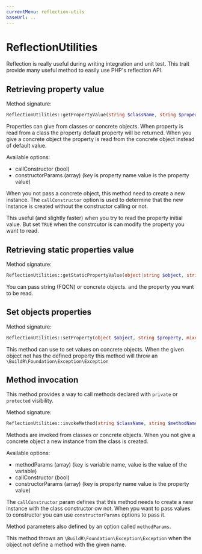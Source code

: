 ```yaml
---
currentMenu: reflection-utils
baseUrl: ..
---
```


# ReflectionUtilities

Reflection is really useful during writing integration and unit test. This trait provide
many useful method to easily use PHP's reflection API.

## Retrieving property value

Method signature:

```php
ReflectionUtilities::getPropertyValue(string $className, string $propertyName, object $concreteClass = NULL, array $options = []);
```

Properties can give from classes or concrete objects. When property is read from a class the property
default property will be returned. When you give a concrete object the property is read from the concrete
object instead of default value.

Available options:

 - callConstructor (bool)
 - constructorParams (array) (key is property name value is the property value)

When you not pass a concrete object, this method need to create a new instance. The `callConstructor`
option is used to determine that the new instance is created without the constructor calling or not.

This useful (and slightly faster) when you try to read the property initial value. But set `TRUE` when the constrcutor
is can modify the property you want to read.

## Retrieving static properties value

Method signature:

```php
ReflectionUtilities::getStaticPropertyValue(object|string $object, string $propertyName)
```

You can pass string (FQCN) or concrete objects. and the property you want to be read.

## Set objects properties

Method signature:

```php
ReflectionUtilities::setProperty(object $object, string $property, mixed $value)
```

This method can use to set values on concrete objects. When the given object not has the defined property
this method will throw an `\BuildR\Foundation\Exception\Exception`

## Method invocation

This method provides a way to call methods declared with `private` or `protected` visibility.

Method signature:

```php
ReflectionUtilities::invokeMethod(string $className, string $methodName, object $concreteClass = NULL, array $options = [])
```

Methods are invoked from classes or concrete objects. When you not give a concrete object a new instance from the class
is created.

Available options:

 - methodParams (array) (key is variable name, value is the value of the variable)
 - callConstructor (bool)
 - constructorParams (array) (key is property name value is the property value)

The `callConstructor` param defines that this method needs to create a new instance with the class constructor ow not.
When ypu want to pass values to constructor you can use `constructorParams` options to pass it.

Method parameters also defined by an option called `methodParams`.

This method throws an `\BuildR\Foundation\Exception\Exception` when the object not define a method with the given name.
